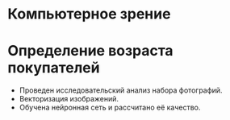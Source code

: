 # Компьютерное зрение

# Определение возраста покупателей

- Проведен исследовательский анализ набора фотографий.
- Векторизация изображений.
- Обучена нейронная сеть и рассчитано её качество.
